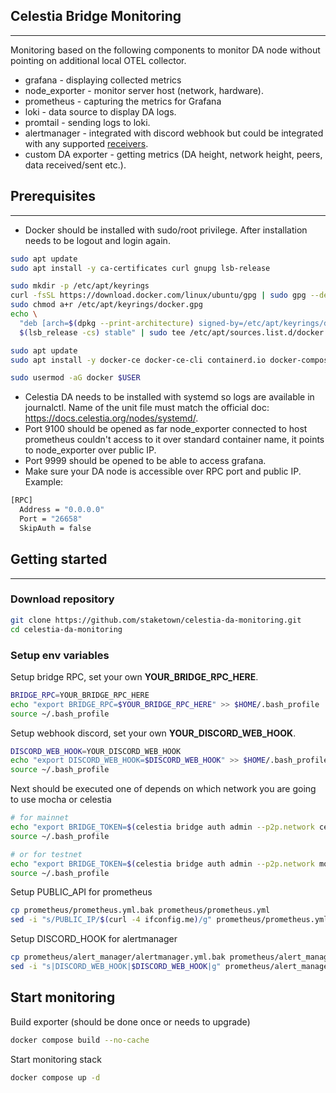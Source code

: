 ## Celestia Bridge Monitoring

---

Monitoring based on the following components to monitor DA node without pointing on additional local OTEL collector.

- grafana - displaying collected metrics 
- node_exporter - monitor server host (network, hardware).
- prometheus - capturing the metrics for Grafana
- loki - data source to display DA logs.
- promtail - sending logs to loki.
- alertmanager - integrated with discord webhook but could be integrated with any supported [receivers](https://prometheus.io/docs/alerting/latest/configuration/#receiver-integration-settings). 
- custom DA exporter - getting metrics (DA height, network height, peers, data received/sent etc.).

## Prerequisites

---

- Docker should be installed with sudo/root privilege. After installation needs to be logout and login again.
```bash
sudo apt update
sudo apt install -y ca-certificates curl gnupg lsb-release

sudo mkdir -p /etc/apt/keyrings
curl -fsSL https://download.docker.com/linux/ubuntu/gpg | sudo gpg --dearmor -o /etc/apt/keyrings/docker.gpg
sudo chmod a+r /etc/apt/keyrings/docker.gpg
echo \
  "deb [arch=$(dpkg --print-architecture) signed-by=/etc/apt/keyrings/docker.gpg] https://download.docker.com/linux/ubuntu \
  $(lsb_release -cs) stable" | sudo tee /etc/apt/sources.list.d/docker.list >/dev/null

sudo apt update
sudo apt install -y docker-ce docker-ce-cli containerd.io docker-compose-plugin

sudo usermod -aG docker $USER
```
- Celestia DA needs to be installed with systemd so logs are available in journalctl. Name of the unit file must match the official doc: https://docs.celestia.org/nodes/systemd/.
- Port 9100 should be opened as far node_exporter connected to host prometheus couldn't access to it over standard container name,
it points to node_exporter over public IP.
- Port 9999 should be opened to be able to access grafana.
- Make sure your DA node is accessible over RPC port and public IP. Example:
```bash
[RPC]
  Address = "0.0.0.0"
  Port = "26658"
  SkipAuth = false
```

## Getting started

---

### Download repository
```bash
git clone https://github.com/staketown/celestia-da-monitoring.git
cd celestia-da-monitoring
```

### Setup env variables
Setup bridge RPC, set your own **YOUR_BRIDGE_RPC_HERE**.
```bash
BRIDGE_RPC=YOUR_BRIDGE_RPC_HERE
echo "export BRIDGE_RPC=$YOUR_BRIDGE_RPC_HERE" >> $HOME/.bash_profile
source ~/.bash_profile
```
Setup webhook discord, set your own **YOUR_DISCORD_WEB_HOOK**.
```bash
DISCORD_WEB_HOOK=YOUR_DISCORD_WEB_HOOK
echo "export DISCORD_WEB_HOOK=$DISCORD_WEB_HOOK" >> $HOME/.bash_profile
source ~/.bash_profile
```
Next should be executed one of depends on which network you are going to use mocha or celestia
```bash
# for mainnet
echo "export BRIDGE_TOKEN=$(celestia bridge auth admin --p2p.network celestia)" >> $HOME/.bash_profile
source ~/.bash_profile
```
```bash
# or for testnet
echo "export BRIDGE_TOKEN=$(celestia bridge auth admin --p2p.network mocha)" >> $HOME/.bash_profile
source ~/.bash_profile
```

Setup PUBLIC_API for prometheus
```bash
cp prometheus/prometheus.yml.bak prometheus/prometheus.yml
sed -i "s/PUBLIC_IP/$(curl -4 ifconfig.me)/g" prometheus/prometheus.yml
```

Setup DISCORD_HOOK for alertmanager
```bash
cp prometheus/alert_manager/alertmanager.yml.bak prometheus/alert_manager/alertmanager.yml
sed -i "s|DISCORD_WEB_HOOK|$DISCORD_WEB_HOOK|g" prometheus/alert_manager/alertmanager.yml
```

## Start monitoring
Build exporter (should be done once or needs to upgrade)
```bash
docker compose build --no-cache
```

Start monitoring stack
```bash
docker compose up -d
```